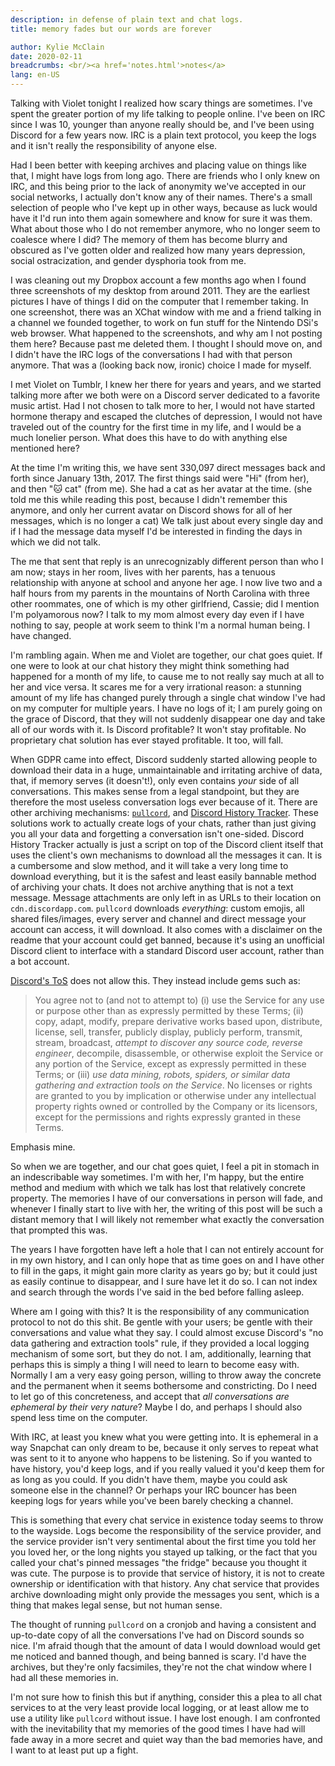 ```yaml
---
description: in defense of plain text and chat logs.
title: memory fades but our words are forever

author: Kylie McClain
date: 2020-02-11
breadcrumbs: <br/><a href='notes.html'>notes</a>
lang: en-US
---
```


Talking with Violet tonight I realized how scary things are sometimes.
I've spent the greater portion of my life talking to people online. I've
been on IRC since I was 10, younger than anyone really should be, and
I've been using Discord for a few years now. IRC is a plain text
protocol, you keep the logs and it isn't really the responsibility of
anyone else.

Had I been better with keeping archives and placing value on things like
that, I might have logs from long ago. There are friends who I only knew
on IRC, and this being prior to the lack of anonymity we've accepted in
our social networks, I actually don't know any of their names. There's a
small selection of people who I've kept up in other ways, because as
luck would have it I'd run into them again somewhere and know for sure
it was them. What about those who I do not remember anymore, who no
longer seem to coalesce where I did? The memory of them has become
blurry and obscured as I've gotten older and realized how many years
depression, social ostracization, and gender dysphoria took from me.

I was cleaning out my Dropbox account a few months ago when I found
three screenshots of my desktop from around 2011. They are the earliest
pictures I have of things I did on the computer that I remember taking.
In one screenshot, there was an XChat window with me and a friend
talking in a channel we founded together, to work on fun stuff for the
Nintendo DSi's web browser. What happened to the screenshots, and why am
I not posting them here? Because past me deleted them. I thought I
should move on, and I didn't have the IRC logs of the conversations I
had with that person anymore. That was a (looking back now, ironic)
choice I made for myself.

I met Violet on Tumblr, I knew her there for years and years, and we
started talking more after we both were on a Discord server dedicated to
a favorite music artist. Had I not chosen to talk more to her, I would
not have started hormone therapy and escaped the clutches of depression,
I would not have traveled out of the country for the first time in my
life, and I would be a much lonelier person. What does this have to do
with anything else mentioned here?

At the time I'm writing this, we have sent 330,097 direct messages back
and forth since January 13th, 2017. The first things said were \"Hi\"
(from her), and then \"🐱 cat\" (from me). She had a cat as her avatar
at the time. (she told me this while reading this post, because I didn't
remember this anymore, and only her current avatar on Discord shows for
all of her messages, which is no longer a cat) We talk just about every
single day and if I had the message data myself I'd be interested in
finding the days in which we did not talk.

The me that sent that reply is an unrecognizably different person than
who I am now; stays in her room, lives with her parents, has a tenuous
relationship with anyone at school and anyone her age. I now live two
and a half hours from my parents in the mountains of North Carolina with
three other roommates, one of which is my other girlfriend, Cassie; did
I mention I'm polyamorous now? I talk to my mom almost every day even if
I have nothing to say, people at work seem to think I'm a normal human
being. I have changed.

I'm rambling again. When me and Violet are together, our chat goes
quiet. If one were to look at our chat history they might think
something had happened for a month of my life, to cause me to not really
say much at all to her and vice versa. It scares me for a very
irrational reason: a stunning amount of my life has changed purely
through a single chat window I've had on my computer for multiple years.
I have no logs of it; I am purely going on the grace of Discord, that
they will not suddenly disappear one day and take all of our words with
it. Is Discord profitable? It won't stay profitable. No proprietary chat
solution has ever stayed profitable. It too, will fall.

When GDPR came into effect, Discord suddenly started allowing people to
download their data in a huge, unmaintainable and irritating archive of
data, that, if memory serves (it doesn't!), only even contains *your*
side of all conversations. This makes sense from a legal standpoint, but
they are therefore the most useless conversation logs ever because of
it. There are other archiving mechanisms:
[`pullcord`](https://github.com/tsudoko/pullcord), and [Discord History
Tracker](https://dht.chylex.com). These solutions work to actually
create logs of your chats, rather than just giving you all your data and
forgetting a conversation isn't one-sided. Discord History Tracker
actually is just a script on top of the Discord client itself that uses
the client's own mechanisms to download all the messages it can. It is a
cumbersome and slow method, and it will take a very long time to
download everything, but it is the safest and least easily bannable
method of archiving your chats. It does not archive anything that is not
a text message. Message attachments are only left in as URLs to their
location on `cdn.discordapp.com`. `pullcord` downloads *everything*:
custom emojis, all shared files/images, every server and channel and
direct message your account can access, it will download. It also comes
with a disclaimer on the readme that your account could get banned,
because it's using an unofficial Discord client to interface with a
standard Discord user account, rather than a bot account.

[Discord's ToS](https://discordapp.com/terms) does not allow this. They
instead include gems such as:

> You agree not to (and not to attempt to) (i) use the Service for any
> use or purpose other than as expressly permitted by these Terms; (ii)
> copy, adapt, modify, prepare derivative works based upon, distribute,
> license, sell, transfer, publicly display, publicly perform, transmit,
> stream, broadcast, *attempt to discover any source code, reverse
> engineer*, decompile, disassemble, or otherwise exploit the Service or
> any portion of the Service, except as expressly permitted in these
> Terms; or (iii) *use data mining, robots, spiders, or similar data
> gathering and extraction tools on the Service*. No licenses or rights
> are granted to you by implication or otherwise under any intellectual
> property rights owned or controlled by the Company or its licensors,
> except for the permissions and rights expressly granted in these
> Terms.

Emphasis mine.

So when we are together, and our chat goes quiet, I feel a pit in
stomach in an indescribable way sometimes. I'm with her, I'm happy, but
the entire method and medium with which we talk has lost that relatively
concrete property. The memories I have of our conversations in person
will fade, and whenever I finally start to live with her, the writing of
this post will be such a distant memory that I will likely not remember
what exactly the conversation that prompted this was.

The years I have forgotten have left a hole that I can not entirely
account for in my own history, and I can only hope that as time goes on
and I have other to fill in the gaps, it might gain more clarity as
years go by; but it could just as easily continue to disappear, and I
sure have let it do so. I can not index and search through the words
I've said in the bed before falling asleep.

Where am I going with this? It is the responsibility of any
communication protocol to not do this shit. Be gentle with your users;
be gentle with their conversations and value what they say. I could
almost excuse Discord's \"no data gathering and extraction tools\" rule,
if they provided a local logging mechanism of some sort, but they do
not. I am, additionally, learning that perhaps this is simply a thing I
will need to learn to become easy with. Normally I am a very easy going
person, willing to throw away the concrete and the permanent when it
seems bothersome and constricting. Do I need to let go of this
concreteness, and accept that *all conversations are ephemeral by their
very nature*? Maybe I do, and perhaps I should also spend less time on
the computer.

With IRC, at least you knew what you were getting into. It is ephemeral
in a way Snapchat can only dream to be, because it only serves to repeat
what was sent to it to anyone who happens to be listening. So if you
wanted to have history, you'd keep logs, and if you really valued it
you'd keep them for as long as you could. If you didn't have them, maybe
you could ask someone else in the channel? Or perhaps your IRC bouncer
has been keeping logs for years while you've been barely checking a
channel.

This is something that every chat service in existence today seems to
throw to the wayside. Logs become the responsibility of the service
provider, and the service provider isn't very sentimental about the
first time you told her you loved her, or the long nights you stayed up
talking, or the fact that you called your chat's pinned messages \"the
fridge\" because you thought it was cute. The purpose is to provide that
service of history, it is not to create ownership or identification with
that history. Any chat service that provides archive downloading might
only provide the messages you sent, which is a thing that makes legal
sense, but not human sense.

The thought of running `pullcord` on a cronjob and having a consistent
and up-to-date copy of all the conversations I've had on Discord sounds
so nice. I'm afraid though that the amount of data I would download
would get me noticed and banned though, and being banned is scary. I'd
have the archives, but they're only facsimiles, they're not the chat
window where I had all these memories in.

I'm not sure how to finish this but if anything, consider this a plea to
all chat services to at the very least provide local logging, or at
least allow me to use a utility like `pullcord` without issue. I have
lost enough. I am confronted with the inevitability that my memories of
the good times I have had will fade away in a more secret and quiet way
than the bad memories have, and I want to at least put up a fight.
